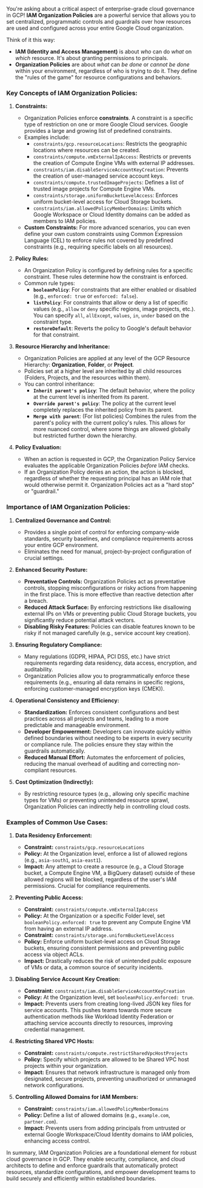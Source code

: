 You're asking about a critical aspect of enterprise-grade cloud governance in GCP! **IAM Organization Policies** are a powerful service that allows you to set centralized, programmatic controls and guardrails over how resources are used and configured across your entire Google Cloud organization.

Think of it this way:

* **IAM (Identity and Access Management)** is about *who* can do *what* on *which* resource. It's about granting permissions to principals.
* **Organization Policies** are about *what* can *be done* or *cannot be done* within your environment, regardless of who is trying to do it. They define the "rules of the game" for resource configurations and behaviors.

### Key Concepts of IAM Organization Policies:

1.  **Constraints:**
    * Organization Policies enforce **constraints**. A constraint is a specific type of restriction on one or more Google Cloud services. Google provides a large and growing list of predefined constraints.
    * Examples include:
        * `constraints/gcp.resourceLocations`: Restricts the geographic locations where resources can be created.
        * `constraints/compute.vmExternalIpAccess`: Restricts or prevents the creation of Compute Engine VMs with external IP addresses.
        * `constraints/iam.disableServiceAccountKeyCreation`: Prevents the creation of user-managed service account keys.
        * `constraints/compute.trustedImageProjects`: Defines a list of trusted image projects for Compute Engine VMs.
        * `constraints/storage.uniformBucketLevelAccess`: Enforces uniform bucket-level access for Cloud Storage buckets.
        * `constraints/iam.allowedPolicyMemberDomains`: Limits which Google Workspace or Cloud Identity domains can be added as members to IAM policies.
    * **Custom Constraints:** For more advanced scenarios, you can even define your own custom constraints using Common Expression Language (CEL) to enforce rules not covered by predefined constraints (e.g., requiring specific labels on all resources).

2.  **Policy Rules:**
    * An Organization Policy is configured by defining rules for a specific constraint. These rules determine how the constraint is enforced.
    * Common rule types:
        * **`booleanPolicy`**: For constraints that are either enabled or disabled (e.g., `enforced: true` or `enforced: false`).
        * **`listPolicy`**: For constraints that allow or deny a list of specific values (e.g., `allow` or `deny` specific regions, image projects, etc.). You can specify `all`, `allExcept`, `values`, `in`, `under` based on the constraint type.
        * **`restoreDefault`**: Reverts the policy to Google's default behavior for that constraint.

3.  **Resource Hierarchy and Inheritance:**
    * Organization Policies are applied at any level of the GCP Resource Hierarchy: **Organization**, **Folder**, or **Project**.
    * Policies set at a higher level are inherited by all child resources (Folders, Projects, and the resources within them).
    * You can control inheritance:
        * **`Inherit parent's policy`**: The default behavior, where the policy at the current level is inherited from its parent.
        * **`Override parent's policy`**: The policy at the current level completely replaces the inherited policy from its parent.
        * **`Merge with parent`**: (For list policies) Combines the rules from the parent's policy with the current policy's rules. This allows for more nuanced control, where some things are allowed globally but restricted further down the hierarchy.

4.  **Policy Evaluation:**
    * When an action is requested in GCP, the Organization Policy Service evaluates the applicable Organization Policies *before* IAM checks.
    * If an Organization Policy denies an action, the action is blocked, regardless of whether the requesting principal has an IAM role that would otherwise permit it. Organization Policies act as a "hard stop" or "guardrail."

### Importance of IAM Organization Policies:

1.  **Centralized Governance and Control:**
    * Provides a single point of control for enforcing company-wide standards, security baselines, and compliance requirements across your entire GCP environment.
    * Eliminates the need for manual, project-by-project configuration of crucial settings.

2.  **Enhanced Security Posture:**
    * **Preventative Controls:** Organization Policies act as preventative controls, stopping misconfigurations or risky actions from happening in the first place. This is more effective than reactive detection after a breach.
    * **Reduced Attack Surface:** By enforcing restrictions like disallowing external IPs on VMs or preventing public Cloud Storage buckets, you significantly reduce potential attack vectors.
    * **Disabling Risky Features:** Policies can disable features known to be risky if not managed carefully (e.g., service account key creation).

3.  **Ensuring Regulatory Compliance:**
    * Many regulations (GDPR, HIPAA, PCI DSS, etc.) have strict requirements regarding data residency, data access, encryption, and auditability.
    * Organization Policies allow you to programmatically enforce these requirements (e.g., ensuring all data remains in specific regions, enforcing customer-managed encryption keys (CMEK)).

4.  **Operational Consistency and Efficiency:**
    * **Standardization:** Enforces consistent configurations and best practices across all projects and teams, leading to a more predictable and manageable environment.
    * **Developer Empowerment:** Developers can innovate quickly within defined boundaries without needing to be experts in every security or compliance rule. The policies ensure they stay within the guardrails automatically.
    * **Reduced Manual Effort:** Automates the enforcement of policies, reducing the manual overhead of auditing and correcting non-compliant resources.

5.  **Cost Optimization (Indirectly):**
    * By restricting resource types (e.g., allowing only specific machine types for VMs) or preventing unintended resource sprawl, Organization Policies can indirectly help in controlling cloud costs.

### Examples of Common Use Cases:

1.  **Data Residency Enforcement:**
    * **Constraint:** `constraints/gcp.resourceLocations`
    * **Policy:** At the Organization level, enforce a list of allowed regions (e.g., `asia-south1`, `asia-east1`).
    * **Impact:** Any attempt to create a resource (e.g., a Cloud Storage bucket, a Compute Engine VM, a BigQuery dataset) outside of these allowed regions will be blocked, regardless of the user's IAM permissions. Crucial for compliance requirements.

2.  **Preventing Public Access:**
    * **Constraint:** `constraints/compute.vmExternalIpAccess`
    * **Policy:** At the Organization or a specific Folder level, set `booleanPolicy.enforced: true` to prevent any Compute Engine VM from having an external IP address.
    * **Constraint:** `constraints/storage.uniformBucketLevelAccess`
    * **Policy:** Enforce uniform bucket-level access on Cloud Storage buckets, ensuring consistent permissions and preventing public access via object ACLs.
    * **Impact:** Drastically reduces the risk of unintended public exposure of VMs or data, a common source of security incidents.

3.  **Disabling Service Account Key Creation:**
    * **Constraint:** `constraints/iam.disableServiceAccountKeyCreation`
    * **Policy:** At the Organization level, set `booleanPolicy.enforced: true`.
    * **Impact:** Prevents users from creating long-lived JSON key files for service accounts. This pushes teams towards more secure authentication methods like Workload Identity Federation or attaching service accounts directly to resources, improving credential management.

4.  **Restricting Shared VPC Hosts:**
    * **Constraint:** `constraints/compute.restrictSharedVpcHostProjects`
    * **Policy:** Specify which projects are allowed to be Shared VPC host projects within your organization.
    * **Impact:** Ensures that network infrastructure is managed only from designated, secure projects, preventing unauthorized or unmanaged network configurations.

5.  **Controlling Allowed Domains for IAM Members:**
    * **Constraint:** `constraints/iam.allowedPolicyMemberDomains`
    * **Policy:** Define a list of allowed domains (e.g., `example.com`, `partner.com`).
    * **Impact:** Prevents users from adding principals from untrusted or external Google Workspace/Cloud Identity domains to IAM policies, enhancing access control.

In summary, IAM Organization Policies are a foundational element for robust cloud governance in GCP. They enable security, compliance, and cloud architects to define and enforce guardrails that automatically protect resources, standardize configurations, and empower development teams to build securely and efficiently within established boundaries.
